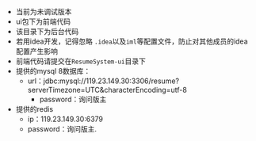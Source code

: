 - 当前为未调试版本
- ui包下为前端代码
- 该目录下为后台代码
- 若用idea开发，记得忽略 `.idea`以及`iml`等配置文件，防止对其他成员的idea配置产生影响
- 前端代码请提交在`ResumeSystem-ui`目录下
- 提供的mysql 8数据库：
    - url：jdbc:mysql://119.23.149.30:3306/resume?serverTimezone=UTC&characterEncoding=utf-8
      - password：询问版主
- 提供的redis
    - ip：119.23.149.30:6379
    - password：询问版主.
